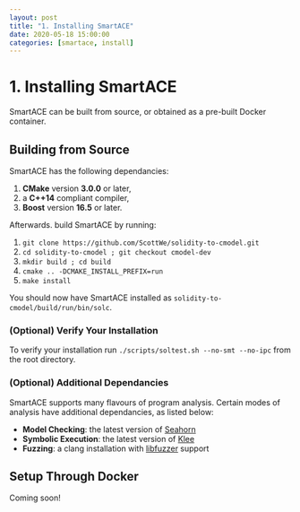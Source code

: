 ```yaml
---
layout: post
title: "1. Installing SmartACE"
date: 2020-05-18 15:00:00
categories: [smartace, install]
---
```


# 1. Installing SmartACE

SmartACE can be built from source, or obtained as a pre-built Docker container.

## Building from Source

SmartACE has the following dependancies:

  1. **CMake** version **3.0.0** or later,
  2. a **C++14** compliant compiler,
  3. **Boost** version **16.5** or later.

Afterwards. build SmartACE by running:

  1. `git clone https://github.com/ScottWe/solidity-to-cmodel.git`
  2. `cd solidity-to-cmodel ; git checkout cmodel-dev`
  3. `mkdir build ; cd build`
  4. `cmake .. -DCMAKE_INSTALL_PREFIX=run`
  5. `make install`

You should now have SmartACE installed as
`solidity-to-cmodel/build/run/bin/solc`.

### (Optional) Verify Your Installation

To verify your installation run `./scripts/soltest.sh --no-smt --no-ipc` from
the root directory.

### (Optional) Additional Dependancies

SmartACE supports many flavours of program analysis. Certain modes of analysis
have additional dependancies, as listed below:

  * **Model Checking**: the latest version of
    [Seahorn](https://github.com/seahorn/seahorn)
  * **Symbolic Execution**: the latest version of
    [Klee](https://github.com/klee/klee)
  * **Fuzzing**: a clang installation with
    [libfuzzer](https://llvm.org/docs/LibFuzzer.html) support

## Setup Through Docker

Coming soon!
